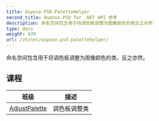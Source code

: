 ```yaml
---
title: Aspose.PSD.PaletteHelper
second_title: Aspose.PSD for .NET API 参考
description: 命名空间包含用于将调色板调整为图像颜色的类反之亦然
type: docs
weight: 470
url: /zh/net/aspose.psd.palettehelper/
---
```

命名空间包含用于将调色板调整为图像颜色的类，反之亦然。

## 课程

| 班级 | 描述 |
| --- | --- |
| [AdjustPalette](./adjustpalette/) | 调色板调整类 |


